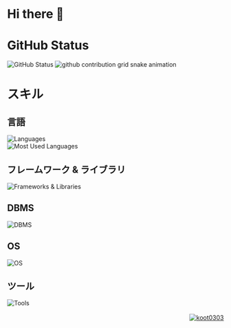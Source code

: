 <h1>Hi there 👋</h1>

<div>
    <h1>GitHub Status</h1>
        <img src="https://github-profile-summary-cards.vercel.app/api/cards/profile-details?username=koot0303&theme=dark" alt="GitHub Status">
        <img src="https://raw.githubusercontent.com/koot0303/koot0303/output/github-contribution-grid-snake.svg" alt="github contribution grid snake animation">
</div>

<div>
    <h1>スキル</h1>
        <h2>言語</h2>
            <img src="https://skillicons.dev/icons?i=python,javascript,html,css" alt="Languages">
            <br>
            <img src="https://github-readme-stats.vercel.app/api/top-langs/?username=koot0303&layout=compact&theme=dark" alt="Most Used Languages">
        <h2>フレームワーク & ライブラリ</h2>
            <img src="https://skillicons.dev/icons?i=django,flask,vuejs,nodejs" alt="Frameworks & Libraries">
        <h2>DBMS</h2>
            <img src="https://skillicons.dev/icons?i=mysql,sqlite" alt="DBMS">
        <h2>OS</h2>
            <img src="https://skillicons.dev/icons?i=windows,linux,raspberrypi" alt="OS">
        <h2>ツール</h2>
            <img src="https://skillicons.dev/icons?i=git,github,vscode" alt="Tools">
</div>

<br>

<div align="right">
    <a href="https://github.com/koot0303/">
        <img src="https://komarev.com/ghpvc/?username=koot0303" alt="koot0303">
    </a>
</div>